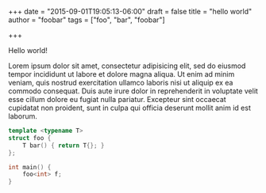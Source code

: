 +++
date = "2015-09-01T19:05:13-06:00"
draft = false
title = "hello world"
author = "foobar"
tags = ["foo", "bar", "foobar"]

+++

Hello world!

Lorem ipsum dolor sit amet, consectetur adipisicing elit, sed do eiusmod
tempor incididunt ut labore et dolore magna aliqua. Ut enim ad minim veniam,
quis nostrud exercitation ullamco laboris nisi ut aliquip ex ea commodo
consequat. Duis aute irure dolor in reprehenderit in voluptate velit esse
cillum dolore eu fugiat nulla pariatur. Excepteur sint occaecat cupidatat non
proident, sunt in culpa qui officia deserunt mollit anim id est laborum.

```C++
template <typename T>
struct foo {
    T bar() { return T{}; }
};

int main() {
    foo<int> f;
}
```